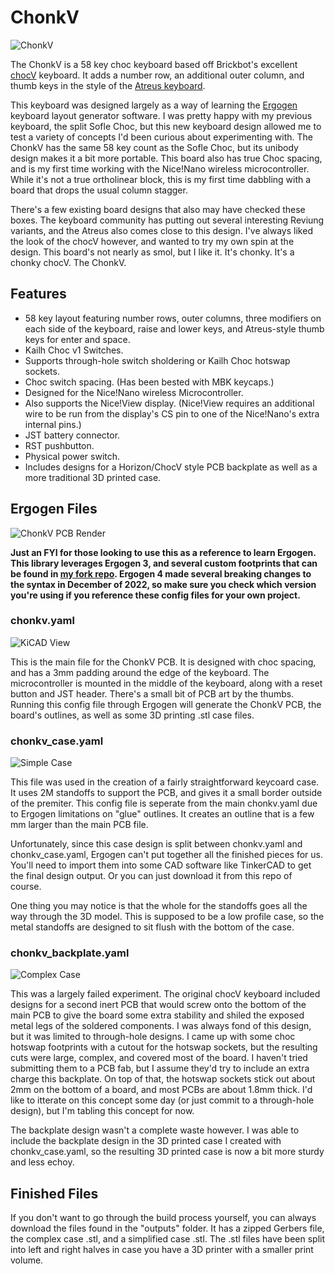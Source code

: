 # ChonkV

![ChonkV](https://raw.githubusercontent.com/ImStuartJones/chonkv/main/images/ChonkV.png)

The ChonkV is a 58 key choc keyboard based off Brickbot's excellent [chocV](https://github.com/brickbots/chocV) keyboard. It adds a number row, an additional outer column, and thumb keys in the style of the [Atreus keyboard](https://shop.keyboard.io/products/keyboardio-atreus).

This keyboard was designed largely as a way of learning the [Ergogen](https://docs.ergogen.xyz) keyboard layout generator software. I was pretty happy with my previous keyboard, the split Sofle Choc, but this new keyboard design allowed me to test a variety of concepts I'd been curious about experimenting with. The ChonkV has the same 58 key count as the Sofle Choc, but its unibody design makes it a bit more portable. This board also has true Choc spacing, and is my first time working with the Nice!Nano wireless microcontroller. While it's not a true ortholinear block, this is my first time dabbling with a board that drops the usual column stagger.

There's a few existing board designs that also may have checked these boxes. The keyboard community has putting out several interesting Reviung variants, and the Atreus also comes close to this design. I've always liked the look of the chocV however, and wanted to try my own spin at the design. This board's not nearly as smol, but I like it. It's chonky. It's a chonky chocV. The ChonkV.

## Features

* 58 key layout featuring number rows, outer columns, three modifiers on each side of the keyboard, raise and lower keys, and Atreus-style thumb keys for enter and space.
* Kailh Choc v1 Switches.
* Supports through-hole switch sholdering or Kailh Choc hotswap sockets.
* Choc switch spacing. (Has been bested with MBK keycaps.)
* Designed for the Nice!Nano wireless Microcontroller.
* Also supports the Nice!View display. (Nice!View requires an additional wire to be run from the display's CS pin to one of the Nice!Nano's extra internal pins.)
* JST battery connector.
* RST pushbutton.
* Physical power switch.
* Includes designs for a Horizon/ChocV style PCB backplate as well as a more traditional 3D printed case.

## Ergogen Files

![ChonkV PCB Render](https://raw.githubusercontent.com/ImStuartJones/chonkv/main/images/PCB-Render.png)

**Just an FYI for those looking to use this as a reference to learn Ergogen. This library leverages Ergogen 3, and several custom footprints that can be found in [my fork repo](https://github.com/ImStuartJones/ergogen). Ergogen 4 made several breaking changes to the syntax in December of 2022, so make sure you check which version you're using if you reference these config files for your own project.**

### chonkv.yaml

![KiCAD View](https://raw.githubusercontent.com/ImStuartJones/chonkv/main/images/KiCAD-View.png)

This is the main file for the ChonkV PCB. It is designed with choc spacing, and has a 3mm padding around the edge of the keyboard. The microcontroller is mounted in the middle of the keyboard, along with a reset button and JST header. There's a small bit of PCB art by the thumbs. Running this config file through Ergogen will generate the ChonkV PCB, the board's outlines, as well as some 3D printing .stl case files.

### chonkv_case.yaml

![Simple Case](https://raw.githubusercontent.com/ImStuartJones/chonkv/main/images/Simple-Case.png)

This file was used in the creation of a fairly straightforward keycoard case. It uses 2M standoffs to support the PCB, and gives it a small border outside of the premiter. This config file is seperate from the main chonkv.yaml due to Ergogen limitations on "glue" outlines. It creates an outline that is a few mm larger than the main PCB file.

Unfortunately, since this case design is split between chonkv.yaml and chonkv_case.yaml, Ergogen can't put together all the finished pieces for us. You'll need to import them into some CAD software like TinkerCAD to get the final design output. Or you can just download it from this repo of course.

One thing you may notice is that the whole for the standoffs goes all the way through the 3D model. This is supposed to be a low profile case, so the metal standoffs are designed to sit flush with the bottom of the case.

### chonkv_backplate.yaml

![Complex Case](https://raw.githubusercontent.com/ImStuartJones/chonkv/main/images/Complex-Case.png)

This was a largely failed experiment. The original chocV keyboard included designs for a second inert PCB that would screw onto the bottom of the main PCB to give the board some extra stability and shiled the exposed metal legs of the soldered components. I was always fond of this design, but it was limited to through-hole designs. I came up with some choc hotswap footprints with a cutout for the hotswap sockets, but the resulting cuts were large, complex, and covered most of the board. I haven't tried submitting them to a PCB fab, but I assume they'd try to include an extra charge this backplate. On top of that, the hotswap sockets stick out about 2mm on the bottom of a board, and most PCBs are about 1.8mm thick. I'd like to itterate on this concept some day (or just commit to a through-hole design), but I'm tabling this concept for now.

The backplate design wasn't a complete waste however. I was able to include the backplate design in the 3D printed case I created with chonkv_case.yaml, so the resulting 3D printed case is now a bit more sturdy and less echoy.

## Finished Files

If you don't want to go through the build process yourself, you can always download the files found in the "outputs" folder. It has a zipped Gerbers file, the complex case .stl, and a simplified case .stl. The .stl files have been split into left and right halves in case you have a 3D printer with a smaller print volume.


